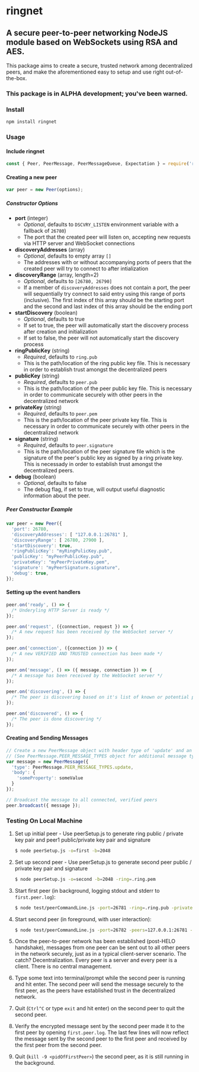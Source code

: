 # ringnet

## A secure peer-to-peer networking NodeJS module based on WebSockets using RSA and AES.

This package aims to create a secure, trusted network among decentralized peers, and make the aforementioned easy to setup and use right out-of-the-box.

### This package is in ALPHA development; you've been warned.

### Install
```bash
npm install ringnet
```

### Usage

#### Include ringnet
```js
const { Peer, PeerMessage, PeerMessageQueue, Expectation } = require('ringnet');
```

#### Creating a new peer
```js
var peer = new Peer(options);
```

##### Constructor Options
- **port** (integer)
  - *Optional*, defaults to `DSCVRY_LISTEN` environment variable with a fallback of `26780`)
  - The port that the created peer will listen on, accepting new requests via HTTP server and WebSocket connections
- **discoveryAddresses** (array)
  - *Optional*, defaults to empty array `[]`
  - The addresses with or without accompanying ports of peers that the created peer will try to connect to after intialization
- **discoveryRange** (array, length=2)
  - *Optional*, defaults to `[26780, 26790]`
  - If a member of `discoveryAddresses` does not contain a port, the peer will sequentially try connect to said entry using this range of ports (inclusive). The first index of this array should be the starting port and the second and last index of this array should be the ending port
- **startDiscovery** (boolean)
  - *Optional*, defaults to true
  - If set to true, the peer will automatically start the discovery process after creation and initialization
  - If set to false, the peer will not automatically start the discovery process
- **ringPublicKey** (string)
  - *_Required_*, defaults to `ring.pub`
  - This is the path/location of the ring public key file. This is necessary in order to establish trust amongst the decentralized peers
- **publicKey** (string)
  - *_Required_*, defaults to `peer.pub`
  - This is the path/location of the peer public key file. This is necessary in order to communicate securely with other peers in the decentralized network
- **privateKey** (string)
  - *_Required_*, defaults to `peer.pem`
  - This is the path/location of the peer private key file. This is necessary in order to communicate securely with other peers in the decentralized network
- **signature** (string)
  - *_Required_*, defaults to `peer.signature`
  - This is the path/location of the peer signature file which is the signature of the peer's public key as signed by a ring private key. This is necessady in order to establish trust amongst the decentralized peers.
- **debug** (boolean)
  - *_Optional_*, defaults to false
  - The debug flag, if set to true, will output useful diagnostic information about the peer.

##### Peer Constructor Example
```js
var peer = new Peer({
  'port': 26780,
  'discoveryAddresses': [ "127.0.0.1:26781" ],
  'discoveryRange': [ 26780, 27900 ],
  'startDiscovery': true,
  'ringPublicKey': "myRingPulicKey.pub",
  'publicKey': "myPeerPublicKey.pub",
  'privateKey': "myPeerPrivateKey.pem",
  'signature': "myPeerSignature.signature",
  'debug': true,
});
```

#### Setting up the event handlers
```js
peer.on('ready', () => {
  /* Underyling HTTP Server is ready */
});

peer.on('request', ({connection, request }) => {
  /* A new request has been received by the WebSocket server */
});

peer.on('connection', ({connection }) => {
  /* A new VERIFIED AND TRUSTED connection has been made */
});

peer.on('message', () => ({ message, connection }) => {
  /* A message has been received by the WebSocket server */
});

peer.on('discovering', () => {
  /* The peer is discovering based on it's list of known or potential peers */
});

peer.on('discovered', () => {
  /* The peer is done discovering */
});
```

#### Creating and Sending Messages
```js
// Create a new PeerMessage object with header type of 'update' and an object for its body.
// (See PeerMessage.PEER_MESSAGE_TYPES object for additional message types or to add your own)
var message = new PeerMessage({
  'type': PeerMessage.PEER_MESSAGE_TYPES.update,
  'body': {
    'someProperty': someValue
  }
});

// Broadcast the message to all connected, verified peers
peer.broadcast({ message });
```

### Testing On Local Machine
1. Set up initial peer - Use peerSetup.js to generate ring public / private key pair and peer1 public/private key pair and signature

    ```bash
    $ node peerSetup.js -o=first -b=2048
    ```

2. Set up second peer - Use peerSetup.js to generate second peer public / private key pair and signature

    ```bash
    $ node peerSetup.js -o=second -b=2048 -ring=.ring.pem
    ```

4. Start first peer (in background, logging stdout and stderr to `first.peer.log`):
    
    ```bash
    $ node test/peerCommandLine.js -port=26781 -ring=.ring.pub -private=first.peer.pem -public=first.peer.pub -signature=first.peer.signature -v -d > "first.peer.log" 2>&1 &
    ```
    
5. Start second peer (in foreground, with user interaction):
    
    ```bash
    $ node test/peerCommandLine.js -port=26782 -peers=127.0.0.1:26781 -ring=.ring.pub -private=second.peer.pem -public=second.peer.pub -signature=second.peer.signature -v
    ```
    
6. Once the peer-to-peer network has been established (post-HELO handshake), messages from one peer can be sent out to all other peers in the network securely, just as in a typical client-server scenario. The catch? Decentralization. Every peer is a server and every peer is a client. There is no central management.
7. Type some text into terminal/prompt while the second peer is running and hit enter. The second peer will send the message securely to the first peer, as the peers have established trust in the decentralized network.
8. Quit (`Ctrl^C` or type `exit` and hit enter) on the second peer to quit the second peer.
9. Verify the encrypted message sent by the second peer made it to the first peer by opening `first.peer.log`. The last few lines will now reflect the message sent by the second peer to the first peer and received by the first peer from the second peer.
10. Quit (`kill -9 <pidOfFirstPeer>`) the second peer, as it is still running in the background.